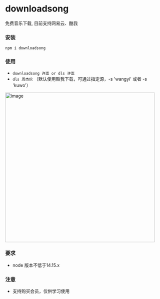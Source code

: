 # downloadsong
免费音乐下载, 目前支持网易云、酷我


### 安装
  `npm i downloadsong`
### 使用
  * `downloadsong 许嵩 or dls 许嵩`
  *  `dls 周杰伦` （默认使用酷我下载，可通过指定源，-s 'wangyi' 或者 -s 'kuwo'）
  <img width="478" alt="image" src="https://user-images.githubusercontent.com/41983846/189889485-202dc798-2e11-4df4-a535-e28bace9dc6e.png">
  
### 要求
  * node 版本不低于14.15.x
### 注意
  * 支持购买会员，仅供学习使用

